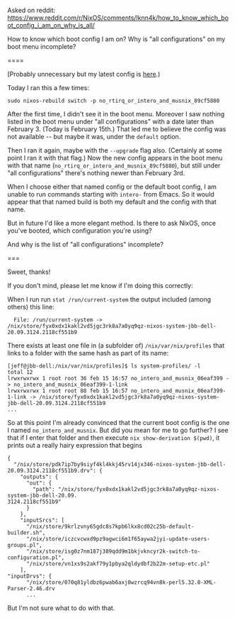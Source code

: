 Asked on reddit:
  https://www.reddit.com/r/NixOS/comments/lknn4k/how_to_know_which_boot_config_i_am_on_why_is_all/

How to know which boot config I am on? Why is "all configurations" on my boot menu incomplete?

====

[Probably unnecessary but my latest config is [here](https://github.com/JeffreyBenjaminBrown/nixos-experiments/blob/7277558768d3bd06e07d416d1021b41893426146/configuration.nix).)

Today I ran this a few times:

`sudo nixos-rebuild switch -p no_rtirq_or_intero_and_musnix_89cf5880`

After the first time, I didn't see it in the boot menu. Moreover I saw nothing listed in the boot menu under "all configurations" with a date later than February 3. (Today is February 15th.) That led me to believe the config was not available -- but maybe it was, under the `default` option.

Then I ran it again, maybe with the `--upgrade` flag also. (Certainly at some point I ran it with that flag.) Now the new config appears in the boot menu with that name (`no_rtirq_or_intero_and_musnix_89cf5880`), but still under "all configurations" there's nothing newer than February 3rd.

When I choose either that named config or the default boot config, I am unable to run commands starting with `intero-` from Emacs. So it would appear that that named build is both my default and the config with that name.

But in future I'd like a more elegant method. Is there to ask NixOS, once you've booted, which configuration you're using?

And why is the list of "all configurations" incomplete?

===

Sweet, thanks!

If you don't mind, please let me know if I'm doing this correctly:

When I run run `stat /run/current-system` the output included (among others) this line:
```
  File: /run/current-system -> /nix/store/fyx0xdx1kakl2vd5jgc3rk8a7a0yq9qz-nixos-system-jbb-dell-20.09.3124.2118cf551b9
```

There exists at least one file in (a subfolder of) `/nix/var/nix/profiles` that links to a folder with the same hash as part of its name:

```
[jeff@jbb-dell:/nix/var/nix/profiles]$ ls system-profiles/ -l
total 12
lrwxrwxrwx 1 root root 36 feb 15 16:57 no_intero_and_musnix_06eaf399 -> no_intero_and_musnix_06eaf399-1-link
lrwxrwxrwx 1 root root 88 feb 15 16:57 no_intero_and_musnix_06eaf399-1-link -> /nix/store/fyx0xdx1kakl2vd5jgc3rk8a7a0yq9qz-nixos-system-jbb-dell-20.09.3124.2118cf551b9
...
```

So at this point I'm already convinced that the current boot config is the one I named `no_intero_and_musnix`. But did you mean for me to go further? I see that if I enter that folder and then execute `nix show-derivation $(pwd)`, it prints out a really hairy expression that begins
```
{
  "/nix/store/pdk7ip7by9siyf4kl4kkj45rv14jx346-nixos-system-jbb-dell-20.09.3124.2118cf551b9.drv": {
    "outputs": {
      "out": {
        "path": "/nix/store/fyx0xdx1kakl2vd5jgc3rk8a7a0yq9qz-nixos-system-jbb-dell-20.09.
3124.2118cf551b9"
      }
    },
    "inputSrcs": [
      "/nix/store/9krlzvny65gdc8s7kpb6lkx8cd02c25b-default-builder.sh",
      "/nix/store/iczcvcwxd9pz9agwci6m1f65aywa2jyi-update-users-groups.pl",
      "/nix/store/isg0z7nm187j389qdd9m1bkjvkncyr2k-switch-to-configuration.pl",
      "/nix/store/vn1xs9s2akf79y1pbya2qldydbf2b22m-setup-etc.pl"
    ],                                                                                       "inputDrvs": {
      "/nix/store/070q81yldbz6pwab6axj0wzrcq94vn8k-perl5.32.0-XML-Parser-2.46.drv
	  ...
```

But I'm not sure what to do with that.
